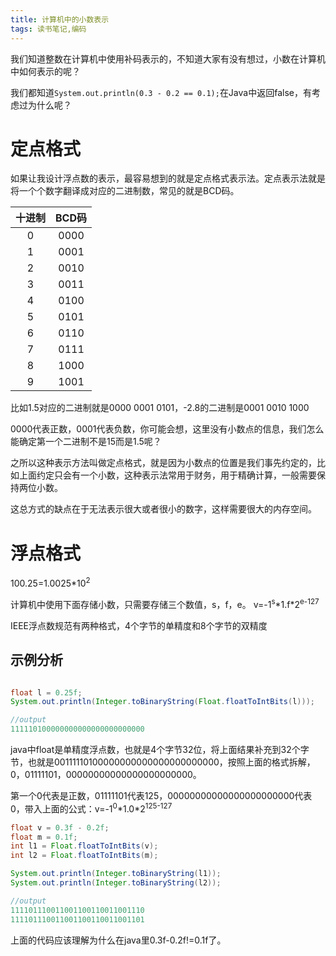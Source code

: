 ```yaml
---
title: 计算机中的小数表示
tags: 读书笔记,编码
---
```


我们知道整数在计算机中使用补码表示的，不知道大家有没有想过，小数在计算机中如何表示的呢？

我们都知道`System.out.println(0.3 - 0.2 == 0.1);`在Java中返回false，有考虑过为什么呢？

# 定点格式

如果让我设计浮点数的表示，最容易想到的就是定点格式表示法。定点表示法就是将一个个数字翻译成对应的二进制数，常见的就是BCD码。

十进制 | BCD码
:-: | :--:
 0  |  0000
 1  |  0001
 2  |  0010
 3  |  0011
 4  |  0100
 5  |  0101
 6  |  0110
 7  |  0111
 8  |  1000
 9  |  1001
 
 比如1.5对应的二进制就是0000 0001 0101，-2.8的二进制是0001 0010 1000
 
 0000代表正数，0001代表负数，你可能会想，这里没有小数点的信息，我们怎么能确定第一个二进制不是15而是1.5呢？
 
 之所以这种表示方法叫做定点格式，就是因为小数点的位置是我们事先约定的，比如上面约定只会有一个小数，这种表示法常用于财务，用于精确计算，一般需要保持两位小数。
 
 这总方式的缺点在于无法表示很大或者很小的数字，这样需要很大的内存空间。

# 浮点格式

100.25=1.0025*10<sup>2</sup>

计算机中使用下面存储小数，只需要存储三个数值，s，f，e。
v=-1<sup>s</sup>\*1.f\*2<sup>e-127</sup>

IEEE浮点数规范有两种格式，4个字节的单精度和8个字节的双精度




## 示例分析

```java

float l = 0.25f;
System.out.println(Integer.toBinaryString(Float.floatToIntBits(l)));

//output
111110100000000000000000000000
```
java中float是单精度浮点数，也就是4个字节32位，将上面结果补充到32个字节，也就是00111110100000000000000000000000，按照上面的格式拆解，0，01111101，00000000000000000000000。

第一个0代表是正数，01111101代表125，00000000000000000000000代表0，带入上面的公式：v=-1<sup>0</sup>\*1.0\*2<sup>125-127</sup>



```java
float v = 0.3f - 0.2f;
float m = 0.1f;
int l1 = Float.floatToIntBits(v);
int l2 = Float.floatToIntBits(m);

System.out.println(Integer.toBinaryString(l1));
System.out.println(Integer.toBinaryString(l2));

//output
111101110011001100110011001110
111101110011001100110011001101
```
上面的代码应该理解为什么在java里0.3f-0.2f!=0.1f了。



